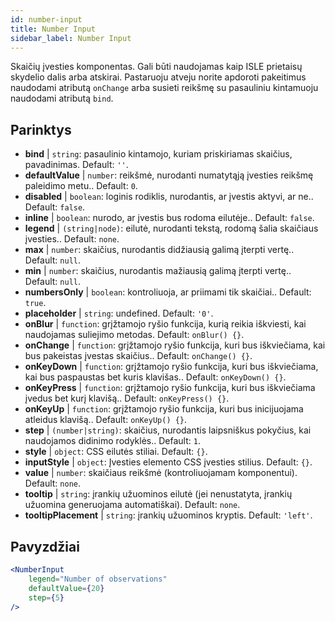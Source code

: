 ```yaml
---
id: number-input
title: Number Input
sidebar_label: Number Input
---
```


Skaičių įvesties komponentas. Gali būti naudojamas kaip ISLE prietaisų skydelio dalis arba atskirai. Pastaruoju atveju norite apdoroti pakeitimus naudodami atributą `onChange` arba susieti reikšmę su pasauliniu kintamuoju naudodami atributą `bind`.

## Parinktys

* __bind__ | `string`: pasaulinio kintamojo, kuriam priskiriamas skaičius, pavadinimas. Default: `''`.
* __defaultValue__ | `number`: reikšmė, nurodanti numatytąją įvesties reikšmę paleidimo metu.. Default: `0`.
* __disabled__ | `boolean`: loginis rodiklis, nurodantis, ar įvestis aktyvi, ar ne.. Default: `false`.
* __inline__ | `boolean`: nurodo, ar įvestis bus rodoma eilutėje.. Default: `false`.
* __legend__ | `(string|node)`: eilutė, nurodanti tekstą, rodomą šalia skaičiaus įvesties.. Default: `none`.
* __max__ | `number`: skaičius, nurodantis didžiausią galimą įterpti vertę.. Default: `null`.
* __min__ | `number`: skaičius, nurodantis mažiausią galimą įterpti vertę.. Default: `null`.
* __numbersOnly__ | `boolean`: kontroliuoja, ar priimami tik skaičiai.. Default: `true`.
* __placeholder__ | `string`: undefined. Default: `'0'`.
* __onBlur__ | `function`: grįžtamojo ryšio funkcija, kurią reikia iškviesti, kai naudojamas suliejimo metodas. Default: `onBlur() {}`.
* __onChange__ | `function`: grįžtamojo ryšio funkcija, kuri bus iškviečiama, kai bus pakeistas įvestas skaičius.. Default: `onChange() {}`.
* __onKeyDown__ | `function`: grįžtamojo ryšio funkcija, kuri bus iškviečiama, kai bus paspaustas bet kuris klavišas.. Default: `onKeyDown() {}`.
* __onKeyPress__ | `function`: grįžtamojo ryšio funkcija, kuri bus iškviečiama įvedus bet kurį klavišą.. Default: `onKeyPress() {}`.
* __onKeyUp__ | `function`: grįžtamojo ryšio funkcija, kuri bus inicijuojama atleidus klavišą.. Default: `onKeyUp() {}`.
* __step__ | `(number|string)`: skaičius, nurodantis laipsniškus pokyčius, kai naudojamos didinimo rodyklės.. Default: `1`.
* __style__ | `object`: CSS eilutės stiliai. Default: `{}`.
* __inputStyle__ | `object`: Įvesties elemento CSS įvesties stilius. Default: `{}`.
* __value__ | `number`: skaičiaus reikšmė (kontroliuojamam komponentui). Default: `none`.
* __tooltip__ | `string`: įrankių užuominos eilutė (jei nenustatyta, įrankių užuomina generuojama automatiškai). Default: `none`.
* __tooltipPlacement__ | `string`: įrankių užuominos kryptis. Default: `'left'`.


## Pavyzdžiai

```jsx live
<NumberInput
    legend="Number of observations"
    defaultValue={20}
    step={5}
/>
```

